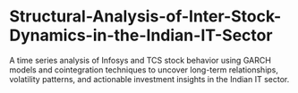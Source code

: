 # Structural-Analysis-of-Inter-Stock-Dynamics-in-the-Indian-IT-Sector
A time series analysis of Infosys and TCS stock behavior using GARCH models and cointegration techniques to uncover long-term relationships, volatility patterns, and actionable investment insights in the Indian IT sector.
